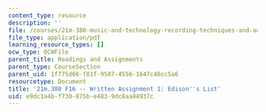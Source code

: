 ```yaml
---
content_type: resource
description: ''
file: /courses/21m-380-music-and-technology-recording-techniques-and-audio-production-fall-2016/e9dc1a4bf730875be4839dc8aa44937c_MIT21M_380F16_assn_wr1.pdf
file_type: application/pdf
learning_resource_types: []
ocw_type: OCWFile
parent_title: Readings and Assignments
parent_type: CourseSection
parent_uid: 1f775d66-f81f-9507-4556-1647c46cc5a6
resourcetype: Document
title: '21m.380 F16 -- Written Assignment 1: Edison''s List'
uid: e9dc1a4b-f730-875b-e483-9dc8aa44937c
---
```

